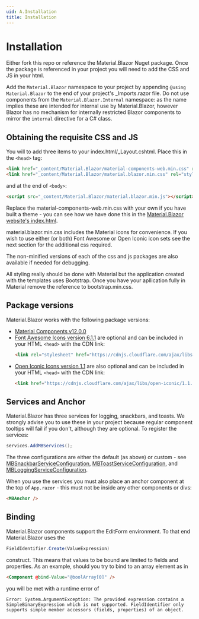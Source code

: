 ```yaml
---
uid: A.Installation
title: Installation
---
```

# Installation

Either fork this repo or reference the Material.Blazor Nuget package. Once the package is referenced in your project you will need to add the CSS and JS in your html.

Add the `Material.Blazor` namespace to your project by appending `@using Material.Blazor` to the end of your project's _Imports.razor file. Do not use components from the `Material.Blazor.Internal` namespace: as the name
implies these are intended for internal use by Material.Blazor, however Blazor has no mechanism for internally restricted Blazor components to mirror the `internal` directive for a C# class.

## Obtaining the requisite CSS and JS

You will to add three items to your index.html/_Layout.cshtml. Place this in the `<head>` tag:

```html
<link href="_content/Material.Blazor/material-components-web.min.css" rel="stylesheet" />
<link href="_content/Material.Blazor/material.blazor.min.css" rel="stylesheet" />
```

and at the end of `<body>`:

```html
<script src="_content/Material.Blazor/material.blazor.min.js"></script>
```

 Replace the material-components-web.min.css with your own
if you have built a theme - you can see how we have done this in the [Material.Blazor website's index.html](https://github.com/Material-Blazor/Material.Blazor/blob/main/Material.Blazor.Website.WebAssembly/wwwroot/index.html#L14).

material.blazor.min.css includes the Material icons for convenience. If you wish to use either (or both) Font Awesome or Open Iconic icon sets see the next section for the additional css required.

The non-minified versions of each of the css and js packages are also available if needed for debugging.

All styling really should be done with Material but the application created with the templates uses Bootstrap. Once you have your apllication fully in Material remove the reference to bootstrap.min.css.


## Package versions

Material.Blazor works with the following package versions:

- [Material Components v12.0.0](https://github.com/material-components/material-components-web/blob/master/CHANGELOG.md#1200-2021-07-27)
- [Font Awesome Icons version 6.1.1](https://fontawesome.com/changelog/latest) are optional and can be included in your HTML `<head>` with the CDN link:
    ```html
    <link rel="stylesheet" href="https://cdnjs.cloudflare.com/ajax/libs/font-awesome/6.1.1/css/all.min.css" />
    ```
- [Open Iconic Icons version 1.1](https://useiconic.com/open) are also optional and can be included in your HTML `<head>` with the CDN link:
    ```html
    <link href="https://cdnjs.cloudflare.com/ajax/libs/open-iconic/1.1.1/font/css/open-iconic.min.css" crossorigin="anonymous" rel="stylesheet" />
    ```

## Services and Anchor

Material.Blazor has three services for logging, snackbars, and toasts. We strongly advise you to use these in your project
because regular component tooltips will fail if you don't, although they are optional. To register the services:

```csharp
services.AddMBServices();
```

The three configurations are either the default (as above) or custom - 
see [MBSnackbarServiceConfiguration](xref:Material.Blazor.MBSnackbarServiceConfiguration),
[MBToastServiceConfiguration](xref:Material.Blazor.MBToastServiceConfiguration),
and [MBLoggingServiceConfiguration](xref:Material.Blazor.MBLoggingServiceConfiguration).

When you use the services you must also place an anchor component at the top of `App.razor` - this must not be inside any other components or divs:

```html
<MBAnchor />
```

## Binding

Material.Blazor components support the EditForm environment. To that end Material.Blazor uses the 

```csharp
FieldIdentifier.Create(ValueExpression) 
```

construct. This means that values to be bound are limited to fields and properties. As an example, should you try to bind to an array element as in

```html
<Component @bind-Value="@boolArray[0]" />
```

you will be met with a runtime error of

`Error: System.ArgumentException: The provided expression contains a SimpleBinaryExpression which is not supported. FieldIdentifier only supports simple member accessors (fields, properties) of an object.`

